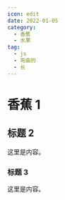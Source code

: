 ```yaml
---
icon: edit
date: 2022-01-05
category:
  - 香蕉
  - 水果
tag:
  - js
  - 弯曲的
  - 长
---
```


# 香蕉 1

## 标题 2

这里是内容。

### 标题 3

这里是内容。
